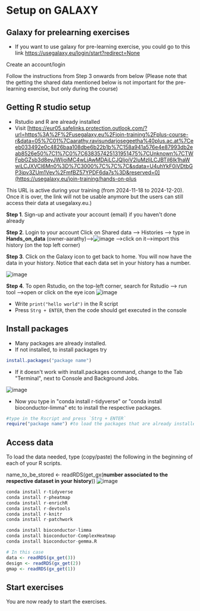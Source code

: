 # Setup on GALAXY
## Galaxy for prelearning exercises
* If you want to use galaxy for pre-learning exercise, you could go to this link
https://usegalaxy.eu/login/start?redirect=None

Create an account/login

Follow the instructions from Step 3 onwards from below (Please note that the getting the shared data mentioned below is not important for the pre-learning exercise, but only during the course)

## Getting R studio setup
* Rstudio and R are already installed
* Visit 
[https://eur05.safelinks.protection.outlook.com/?url=https%3A%2F%2Fusegalaxy.eu%2Fjoin-training%2Fplus-course-r&data=05%7C01%7Caarathy.ravisundarjosegeetha%40plus.ac.at%7Ceeb033492e0c4826baa108dbe6b22b1b%7C158a941a576e4e87993db2eab8526e50%7C1%7C0%7C638357425131951475%7CUnknown%7CTWFpbGZsb3d8eyJWIjoiMC4wLjAwMDAiLCJQIjoiV2luMzIiLCJBTiI6Ik1haWwiLCJXVCI6Mn0%3D%7C3000%7C%7C%7C&sdata=U4uhYkF0iVDtbGP3jpv3ZUm1Vev%2FmfBZ57YPDF6da7s%3D&reserved=0](https://usegalaxy.eu/join-training/hands-on-plus

This URL is active during your training (from 2024-11-18 to 2024-12-20). Once it is over, the link will not be usable anymore but the users can still access their data at usegalaxy.eu.)


**Step 1**. Sign-up and activate your account (email) if you haven't done already

**Step 2**. Login to your account
 Click on Shared data --> Histories --> type in  **Hands_on_data** (owner-aarathy)-->![image](https://github.com/csbg/Hands-on-Biomedical-Data/assets/96147982/32dac7c2-904d-494e-97ea-454aee0f80bf)
-->click on it-->import this history (on the top left corner)

**Step 3**. Click on the Galaxy icon to get back to home. You will now have the data in your history. Notice that each data set in your history has a number.

 ![image](https://github.com/user-attachments/assets/4f676bd4-cbd1-4bd2-8ae2-acb9ad812e4d)
 
**Step 4**. To open Rstudio, on the top-left corner, search for Rstudio
--> run tool -->open or click on the eye icon
![image](https://github.com/user-attachments/assets/b2ea7c1a-6f14-459e-a151-9301e5c20903)


* Write `print("hello world")` in the R script
* Press `Strg + ENTER`, then the code should get executed in the console


## Install packages
* Many packages are already installed. 
* If not installed, to install packages try
```R
install.packages("package name")
```
* If it doesn't work with install.packages command, change to the Tab "Terminal", next to Console and Background Jobs.

![image](https://github.com/user-attachments/assets/11072545-faa7-44fa-a1fd-a95a42f455ba)




* Now you type in "conda install r-tidyverse" or "conda install bioconductor-limma" etc to install the respective packages.
```R
#type in the Rscript and press `Strg + ENTER`
require("package name") #to load the packages that are already installed
```
## Access data
To load the data needed, type (copy/paste) the following in the beginning of each of your R scripts.

name_to_be_stored <- readRDS(get_gx(**number associated to the respective dataset in your history**))
![image](https://github.com/user-attachments/assets/edb3a8b8-f614-40f2-9940-b68c48ee9e93)


```R
conda install r-tidyverse
conda install r-pheatmap
conda install r-enrichR
conda install r-devtools
conda install r-knitr
conda install r-patchwork

conda install bioconductor-limma
conda install bioconductor-ComplexHeatmap
conda install bioconductor-gemma.R
```

```R
# In this case
data <- readRDS(gx_get(3))
design <- readRDS(gx_get(2))
gmap <- readRDS(gx_get(1))
```

## Start exercises
You are now ready to start the exercises.
